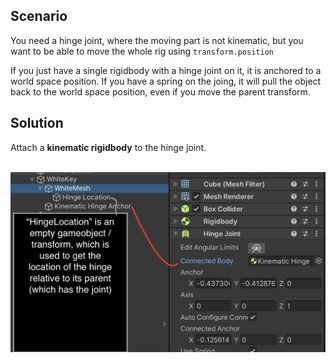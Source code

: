 ## Scenario
You need a hinge joint, where the moving part is not kinematic, but you want to be able to move the whole rig using `transform.position`

If you just have a single rigidbody with a hinge joint on it, it is anchored to a world space position. If you have a spring on the joing, it will pull the object back to the world space position, even if you move the parent transform.

## Solution
Attach a **kinematic rigidbody** to the hinge joint.

 ![image](Images/kinematichinge.png)

